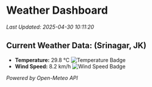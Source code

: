 
# Weather Dashboard

_Last Updated: 2025-04-30 10:11:20_

## Current Weather Data: (Srinagar, JK)
- **Temperature:** 29.8 °C ![Temperature Badge](https://img.shields.io/badge/Temperature-Medium%20Temp-green)
- **Wind Speed:** 8.2 km/h ![Wind Speed Badge](https://img.shields.io/badge/Wind%20Speed-Light%20Wind-blue)

*Powered by Open-Meteo API*
